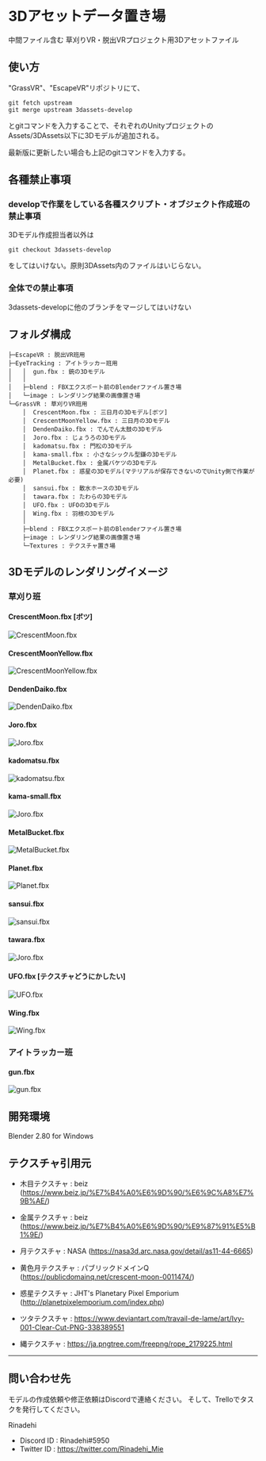 3Dアセットデータ置き場
====

中間ファイル含む 草刈りVR・脱出VRプロジェクト用3Dアセットファイル


## 使い方

"GrassVR"、"EscapeVR"リポジトリにて、

```
git fetch upstream
git merge upstream 3dassets-develop
```

とgitコマンドを入力することで、それぞれのUnityプロジェクトのAssets/3DAssets以下に3Dモデルが追加される。

最新版に更新したい場合も上記のgitコマンドを入力する。

## 各種禁止事項

### developで作業をしている各種スクリプト・オブジェクト作成班の禁止事項

3Dモデル作成担当者以外は

```
git checkout 3dassets-develop
```

をしてはいけない。原則3DAssets内のファイルはいじらない。

### 全体での禁止事項

3dassets-developに他のブランチをマージしてはいけない


## フォルダ構成

```
├─EscapeVR : 脱出VR班用
├─EyeTracking : アイトラッカー班用
│   │  gun.fbx : 銃の3Dモデル
│   │
│   ├─blend : FBXエクスポート前のBlenderファイル置き場
│   └─image : レンダリング結果の画像置き場
└─GrassVR : 草刈りVR班用
    │  CrescentMoon.fbx : 三日月の3Dモデル[ボツ]
    │  CrescentMoonYellow.fbx : 三日月の3Dモデル
    │  DendenDaiko.fbx : でんでん太鼓の3Dモデル
    │  Joro.fbx : じょうろの3Dモデル
    │  kadomatsu.fbx : 門松の3Dモデル
    │  kama-small.fbx : 小さなシックル型鎌の3Dモデル
    │  MetalBucket.fbx : 金属バケツの3Dモデル
    │  Planet.fbx : 惑星の3Dモデル(マテリアルが保存できないのでUnity側で作業が必要)
    │  sansui.fbx : 散水ホースの3Dモデル
    │  tawara.fbx : たわらの3Dモデル
    │  UFO.fbx : UFOの3Dモデル
    │  Wing.fbx : 羽根の3Dモデル
    │
    ├─blend : FBXエクスポート前のBlenderファイル置き場
    ├─image : レンダリング結果の画像置き場
    └─Textures : テクスチャ置き場
```

## 3Dモデルのレンダリングイメージ

### 草刈り班

#### CrescentMoon.fbx [ボツ]
![CrescentMoon.fbx](GrassVR/image/CrescentMoon.png)

#### CrescentMoonYellow.fbx
![CrescentMoonYellow.fbx](GrassVR/image/CrescentMoonYellow.png)

#### DendenDaiko.fbx
![DendenDaiko.fbx](GrassVR/image/DendenDaiko.png)

#### Joro.fbx
![Joro.fbx](GrassVR/image/Joro.png)

#### kadomatsu.fbx
![kadomatsu.fbx](GrassVR/image/kadomatsu.png)

#### kama-small.fbx
![Joro.fbx](GrassVR/image/kama-small.png)

#### MetalBucket.fbx
![MetalBucket.fbx](GrassVR/image/MetalBucket.png)

#### Planet.fbx
![Planet.fbx](GrassVR/image/Planet.png)

#### sansui.fbx
![sansui.fbx](GrassVR/image/sansui.png)

#### tawara.fbx
![Joro.fbx](GrassVR/image/tawara.png)

#### UFO.fbx [テクスチャどうにかしたい]
![UFO.fbx](GrassVR/image/UFO.png)

#### Wing.fbx
![Wing.fbx](GrassVR/image/Wing.png)


### アイトラッカー班

#### gun.fbx
![gun.fbx](EyeTracking/image/gun.png)

## 開発環境

Blender 2.80 for Windows

## テクスチャ引用元

* 木目テクスチャ : beiz (https://www.beiz.jp/%E7%B4%A0%E6%9D%90/%E6%9C%A8%E7%9B%AE/)

* 金属テクスチャ : beiz (https://www.beiz.jp/%E7%B4%A0%E6%9D%90/%E9%87%91%E5%B1%9E/)

* 月テクスチャ : NASA (https://nasa3d.arc.nasa.gov/detail/as11-44-6665)

* 黄色月テクスチャ : パブリックドメインQ (https://publicdomainq.net/crescent-moon-0011474/)

* 惑星テクスチャ : JHT's Planetary Pixel Emporium (http://planetpixelemporium.com/index.php)

* ツタテクスチャ : https://www.deviantart.com/travail-de-lame/art/Ivy-001-Clear-Cut-PNG-338389551

* 縄テクスチャ : https://ja.pngtree.com/freepng/rope_2179225.html

---


## 問い合わせ先

モデルの作成依頼や修正依頼はDiscordで連絡ください。
そして、Trelloでタスクを発行してください。

Rinadehi
* Discord ID : Rinadehi#5950
* Twitter ID : https://twitter.com/Rinadehi_Mie